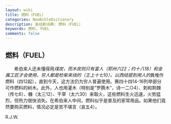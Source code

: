 ```yaml
---
layout: wiki
title: 燃料（FUEL）
categories: NewBibleDictionary
description: 圣经新词典: 燃料（FUEL）
keywords: 燃料, FUEL
comments: false
---
```


## 燃料（FUEL）

　　希伯来人还未懂得用*煤炭，而木炭则只有富人（耶卅六22；约十八18）和金属工匠才会使用，穷人都是检柴来烧的（王上十七10）。以西结提到用人的*粪堆作燃料（四12起），直到今天，这方法仍为穷人普遍使用。赛四十四14-16列举部分可作燃料的树木。此外，人也用灌木（特别是“罗腾木”，诗一二○4）、刺和荆棘（传七6）、糠（太三12）、干草（太六30）来取火，这些燃料生火迅速，火势猛烈，但热力很快消失。在希伯来人中间，燃料似乎是普及的家常用品。如果他们竟然要购买燃料，情况必定是苦不堪言（哀五4）。

R.J.W.








